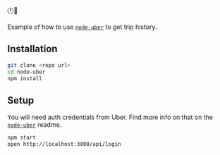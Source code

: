 🕐🚗

Example of how to use [`node-uber`](https://github.com/shernshiou/node-uber) to get trip history.

## Installation

```sh
git clone <repo url>
cd node-uber
npm install
```


## Setup

You will need auth credentials from Uber. Find more info on that on the [`node-uber`](https://github.com/shernshiou/node-uber) readme.

```sh
npm start
open http://localhost:3000/api/login
```
